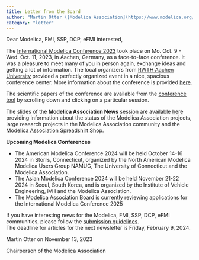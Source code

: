 ```yaml
---
title: Letter from the Board
author: "Martin Otter ([Modelica Association](https://www.modelica.org/))"
category: "letter"
---
```


Dear Modelica, FMI, SSP, DCP, eFMI interested,

The [International Modelica Conference 2023](https://2023.international.conference.modelica.org/)
took place on Mo. Oct. 9 - Wed. Oct. 11, 2023, in Aachen, Germany, as a face-to-face conference.
It was a pleasure to meet many of you in person again, exchange ideas and getting a lot of information.
The local organizers from [RWTH Aachen University](https://www.ebc.eonerc.rwth-aachen.de/cms/E-ON-ERC-EBC/~dnac/Das-Institut/?lidx=1)
provided a perfectly organized event in a nice, spacious conference center.
More information about the conference is provided [here](xxx).

The scientific papers of the conference are available from the [conference tool](https://www.conftool.com/modelica2023/sessions.php) 
by scrolling down and clicking on a particular session.

The slides of the **Modelica Association News** session are available [here](https://2023.international.conference.modelica.org/Documents/MA-News_Modelica2023.pdf) providing
information about the status of the Modelica Association projects, 
large research projects in the Modelica Association community and the [Modelica Association Spreadshirt Shop](https://ma-merch.myspreadshop.de/).

**Upcoming Modelica Conferences**

 - The American Modelica Conference 2024 will be held October 14-16 2024 in Storrs, Connecticut, organized by the North American Modelica Modelica Users Group NAMUG, The University of Connecticut and the Modelica Association.
 - The Asian Modelica Conference 2024 will be held November 21-22 2024 in Seoul, South Korea, and is organized by the Institute of Vehicle Engineering, iVH and the Modelica Association.
 - The Modelica Association Board is currently reviewing applications for the International Modelica Conference 2025

If you have interesting news for the Modelica, FMI, SSP, DCP, eFMI communities, please 
follow the [submission guidelines](https://newsletter.modelica.org/submission-guidelines.html).<br>
The deadline for articles for the next newsletter is Friday, February 9, 2024.

Martin Otter on November 13, 2023

Chairperson of the Modelica Association
